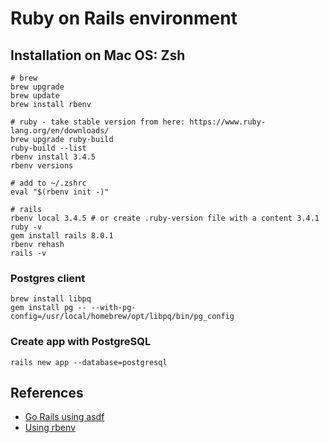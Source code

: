 # Ruby on Rails environment

## Installation on Mac OS: Zsh
```shell
# brew
brew upgrade
brew update
brew install rbenv

# ruby - take stable version from here: https://www.ruby-lang.org/en/downloads/
brew upgrade ruby-build
ruby-build --list
rbenv install 3.4.5
rbenv versions

# add to ~/.zshrc
eval "$(rbenv init -)"

# rails
rbenv local 3.4.5 # or create .ruby-version file with a content 3.4.1
ruby -v
gem install rails 8.0.1
rbenv rehash
rails -v
```

### Postgres client

```shell
brew install libpq
gem install pg -- --with-pg-config=/usr/local/homebrew/opt/libpq/bin/pg_config
```

### Create app with PostgreSQL

```shell
rails new app --database=postgresql
```

## References

- [Go Rails using asdf](https://gorails.com/setup/macos/14-sonoma)
- [Using rbenv](https://www.digitalocean.com/community/tutorials/how-to-install-ruby-on-rails-with-rbenv-on-macos)
